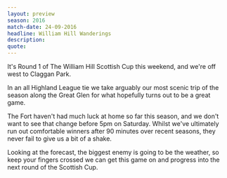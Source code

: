 ```yaml
---
layout: preview
season: 2016
match-date: 24-09-2016
headline: William Hill Wanderings
description:
quote:
---
```

It's Round 1 of The William Hill Scottish Cup this weekend, and we're off west to Claggan Park.

In an all Highland League tie we take arguably our most scenic trip of the season along the Great Glen for what hopefully turns out to be a great game.

The Fort haven't had much luck at home so far this season, and we don't want to see that change before 5pm on Saturday. Whilst we've ultimately run out comfortable winners after 90 minutes over recent seasons, they never fail to give us a bit of a shake.

Looking at the forecast, the biggest enemy is going to be the weather, so keep your fingers crossed we can get this game on and progress into the next round of the Scottish Cup.